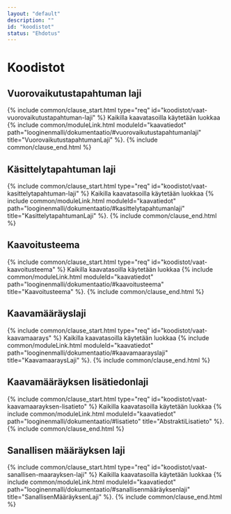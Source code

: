 ```yaml
---
layout: "default"
description: ""
id: "koodistot"
status: "Ehdotus"
---
```

# Koodistot

## Vuorovaikutustapahtuman laji
{% include common/clause_start.html type="req" id="koodistot/vaat-vuorovaikutustapahtuman-laji" %}
Kaikilla kaavatasoilla käytetään luokkaa {% include common/moduleLink.html moduleId="kaavatiedot" path="looginenmalli/dokumentaatio/#vuorovaikutustapahtumanlaji" title="VuorovaikutustapahtumanLaji" %}.
{% include common/clause_end.html %}

## Käsittelytapahtuman laji
{% include common/clause_start.html type="req" id="koodistot/vaat-kasittelytapahtuman-laji" %}
Kaikilla kaavatasoilla käytetään luokkaa {% include common/moduleLink.html moduleId="kaavatiedot" path="looginenmalli/dokumentaatio/#kasittelytapahtumanlaji" title="KasittelytapahtumanLaji" %}.
{% include common/clause_end.html %}

## Kaavoitusteema
{% include common/clause_start.html type="req" id="koodistot/vaat-kaavoitusteema" %}
Kaikilla kaavatasoilla käytetään luokkaa {% include common/moduleLink.html moduleId="kaavatiedot" path="looginenmalli/dokumentaatio/#kaavoitusteema" title="Kaavoitusteema" %}.
{% include common/clause_end.html %}

## Kaavamääräyslaji
{% include common/clause_start.html type="req" id="koodistot/vaat-kaavamaarays" %}
Kaikilla kaavatasoilla käytetään luokkaa {% include common/moduleLink.html moduleId="kaavatiedot" path="looginenmalli/dokumentaatio/#kaavamaarayslaji" title="KaavamaaraysLaji" %}.
{% include common/clause_end.html %}

## Kaavamääräyksen lisätiedonlaji
{% include common/clause_start.html type="req" id="koodistot/vaat-kaavamaarayksen-lisatieto" %}
Kaikilla kaavatasoilla käytetään luokkaa {% include common/moduleLink.html moduleId="kaavatiedot" path="looginenmalli/dokumentaatio/#lisatieto" title="AbstraktiLisatieto" %}.
{% include common/clause_end.html %}

## Sanallisen määräyksen laji
{% include common/clause_start.html type="req" id="koodistot/vaat-sanallisen-maarayksen-laji" %}
Kaikilla kaavatasoilla käytetään luokkaa {% include common/moduleLink.html moduleId="kaavatiedot" path="looginenmalli/dokumentaatio/#sanallisenmääräyksenlaji" title="SanallisenMääräyksenLaji" %}.
{% include common/clause_end.html %}